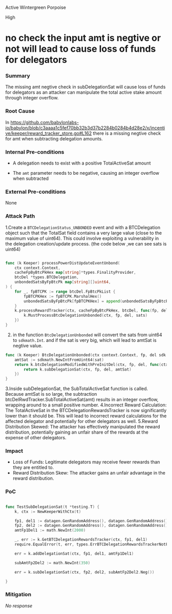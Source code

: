 Active Wintergreen Porpoise

High

# no check the input amt is negtive  or not will lead to cause loss of funds for delegators

### Summary

The missing  amt negtive check in subDelegationSat will cause loss of funds for delegators as an attacker can manipulate the total active stake amount through integer overflow.

### Root Cause

 In https://github.com/babylonlabs-io/babylon/blob/c3aaaa1c5fef70bb32b3d37b2284b0284b4d28e2/x/incentive/keeper/reward_tracker_store.go#L162  there is a missing negtive check for  amt when subtracting delegation amounts.

### Internal Pre-conditions

- A delegation needs to exist with a positive TotalActiveSat amount

- The `amt` parameter needs to be negative, causing an integer overflow when subtracted

### External Pre-conditions

None

### Attack Path


1.Create a `BTCDelegationStatus_UNBONDED` event and with a  BTCDelegation object such that the TotalSat field contains a very large value (close to the maximum value of uint64). This could involve exploiting a vulnerability in the delegation creation/update process. 
(the code below ,we can see sats is uint64)
```go

func (k Keeper) processPowerDistUpdateEventUnbond(
	ctx context.Context,
	cacheFpByBtcPkHex map[string]*types.FinalityProvider,
	btcDel *types.BTCDelegation,
	unbondedSatsByFpBtcPk map[string][]uint64,
) {
	for _, fpBTCPK := range btcDel.FpBtcPkList {
		fpBTCPKHex := fpBTCPK.MarshalHex()
		unbondedSatsByFpBtcPk[fpBTCPKHex] = append(unbondedSatsByFpBtcPk[fpBTCPKHex], btcDel.TotalSat)
	}
	k.processRewardTracker(ctx, cacheFpByBtcPkHex, btcDel, func(fp, del sdk.AccAddress, sats uint64) {
		k.MustProcessBtcDelegationUnbonded(ctx, fp, del, sats)
	})
}
```
2. in the function `BtcDelegationUnbonded` will convert  the sats from uint64 to `sdkmath.Int`.
and if the sat is very big, which will lead to amtSat is negtive value. 
```go
func (k Keeper) BtcDelegationUnbonded(ctx context.Context, fp, del sdk.AccAddress, sat uint64) error {
	amtSat := sdkmath.NewIntFromUint64(sat)
	return k.btcDelegationModifiedWithPreInitDel(ctx, fp, del, func(ctx context.Context, fp, del sdk.AccAddress) error {
		return k.subDelegationSat(ctx, fp, del, amtSat)
	})
}
```
3.Inside subDelegationSat, the SubTotalActiveSat function is called. Because amtSat is so large, the subtraction btcDelRwdTracker.SubTotalActiveSat(amt) results in an integer overflow, wrapping around to a small positive number.
4.Incorrect Reward Calculation: The TotalActiveSat in the BTCDelegationRewardsTracker is now significantly lower than it should be. This will lead to incorrect reward calculations for the affected delegator and potentially for other delegators as well.
5.Reward Distribution Skewed: The attacker has effectively manipulated the reward distribution, potentially gaining an unfair share of the rewards at the expense of other delegators.


### Impact

- Loss of Funds: Legitimate delegators may receive fewer rewards than they are entitled to.
- Reward Distribution Skew: The attacker gains an unfair advantage in the reward distribution.

### PoC

```go

func TestSubDelegationSat(t *testing.T) {
	k, ctx := NewKeeperWithCtx(t)

	fp1, del1 := datagen.GenRandomAddress(), datagen.GenRandomAddress()
	fp2, del2 := datagen.GenRandomAddress(), datagen.GenRandomAddress()
	amtFp1Del1 := math.NewInt(2000)

	_, err := k.GetBTCDelegationRewardsTracker(ctx, fp1, del1)
	require.EqualError(t, err, types.ErrBTCDelegationRewardsTrackerNotFound.Error())

	err = k.addDelegationSat(ctx, fp1, del1, amtFp1Del1)

	subAmtFp2Del2 := math.NewInt(350)

	err = k.subDelegationSat(ctx, fp2, del2, subAmtFp2Del2.Neg())

}
```

### Mitigation

_No response_